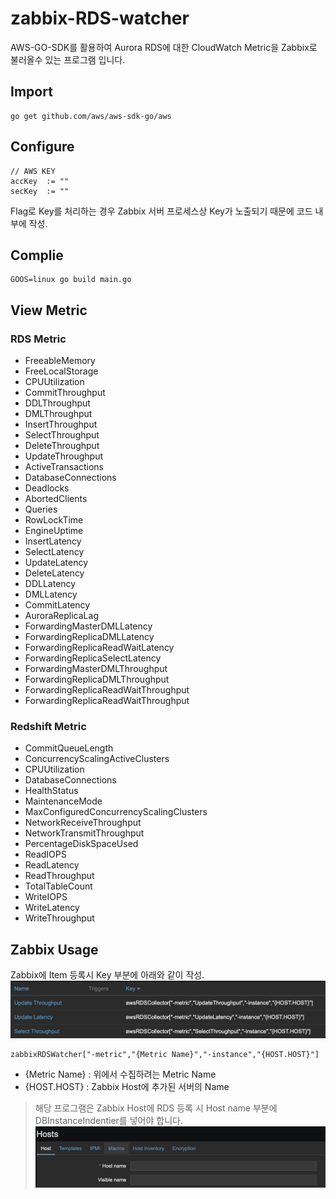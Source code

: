 # zabbix-RDS-watcher
AWS-GO-SDK를 활용하여 Aurora RDS에 대한 CloudWatch Metric을 Zabbix로 불러올수 있는 프로그램 입니다. 

## Import
```
go get github.com/aws/aws-sdk-go/aws
```

## Configure
```
// AWS KEY
accKey 	:= ""
secKey	:= ""
```
Flag로 Key를 처리하는 경우 Zabbix 서버 프로세스상 Key가 노출되기 때문에 코드 내부에 작성.


## Complie
```
GOOS=linux go build main.go
```

## View Metric
### RDS Metric
+ FreeableMemory
+ FreeLocalStorage
+ CPUUtilization
+ CommitThroughput
+ DDLThroughput
+ DMLThroughput
+ InsertThroughput
+ SelectThroughput
+ DeleteThroughput
+ UpdateThroughput
+ ActiveTransactions
+ DatabaseConnections
+ Deadlocks
+ AbortedClients
+ Queries
+ RowLockTime
+ EngineUptime
+ InsertLatency
+ SelectLatency
+ UpdateLatency
+ DeleteLatency
+ DDLLatency
+ DMLLatency
+ CommitLatency
+ AuroraReplicaLag
+ ForwardingMasterDMLLatency
+ ForwardingReplicaDMLLatency
+ ForwardingReplicaReadWaitLatency
+ ForwardingReplicaSelectLatency
+ ForwardingMasterDMLThroughput
+ ForwardingReplicaDMLThroughput
+ ForwardingReplicaReadWaitThroughput
+ ForwardingReplicaReadWaitThroughput

### Redshift Metric
+ CommitQueueLength
+ ConcurrencyScalingActiveClusters
+ CPUUtilization
+ DatabaseConnections
+ HealthStatus
+ MaintenanceMode
+ MaxConfiguredConcurrencyScalingClusters
+ NetworkReceiveThroughput
+ NetworkTransmitThroughput
+ PercentageDiskSpaceUsed
+ ReadIOPS
+ ReadLatency
+ ReadThroughput
+ TotalTableCount
+ WriteIOPS
+ WriteLatency
+ WriteThroughput

## Zabbix Usage
Zabbix에 Item 등록시 Key 부분에 아래와 같이 작성.
![ZabbixItem](./img/Zabbix-item.png)
```
zabbixRDSWatcher["-metric","{Metric Name}","-instance","{HOST.HOST}"]
```
+ {Metric Name} : 위에서 수집하려는 Metric Name
+ {HOST.HOST}   : Zabbix Host에 추가된 서버의 Name
> 해당 프로그램은 Zabbix Host에 RDS 등록 시  Host name 부분에 DBInstanceIndentier를 넣어야 합니다.
![ZabbixHostAdd](./img/Zabbix-host-add.png)